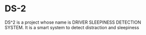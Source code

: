 # DS-2
DS^2 is a project whose name is DRIVER SLEEPINESS DETECTION SYSTEM. It is a smart system to detect distraction and sleepiness
